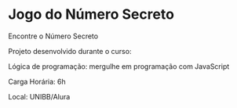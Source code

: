 # Jogo do Número Secreto

Encontre o Número Secreto

Projeto desenvolvido durante o curso:

  Lógica de programação: mergulhe em programação com JavaScript

  Carga Horária: 6h
  
  Local: UNIBB/Alura

